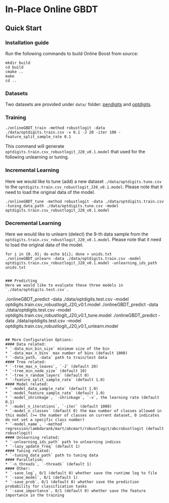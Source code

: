 # In-Place Online GBDT

## Quick Start
### Installation guide
Run the following commands to build Online Boost from source:
```
mkdir build
cd build
cmake ..
make
cd ..
```

### Datasets 

Two datasets are provided under `data/` folder: [pendigits](https://archive.ics.uci.edu/dataset/81/pen+based+recognition+of+handwritten+digits) and [optdigits](https://archive.ics.uci.edu/dataset/80/optical+recognition+of+handwritten+digits).

### Training
```
./onlineGBDT_train -method robustlogit -data ./data/optdigits.train.csv -v 0.1 -J 20 -iter 100 -feature_split_sample_rate 0.1
```
This command will generate `optdigits.train.csv_robustlogit_J20_v0.1.model` that used for the following unlearning or tuning.

### Incremental Learning
Here we would like to tune (add) a new dataset `./data/optdigits.tune.csv` to the `optdigits.train.csv_robustlogit_J20_v0.1.model`.
Please note that it need to load the original data of the model.
```
./onlineGBDT_tune -method robustlogit -data ./data/optdigits.train.csv -tuning_data_path ./data/optdigits.tune.csv -model optdigits.train.csv_robustlogit_J20_v0.1.model
```

### Decremental Learning 
Here we would like to unlearn (delect) the 9-th data sample from the `optdigits.train.csv_robustlogit_J20_v0.1.model`.
Please note that it need to load the original data of the model.
```
for i in {0..9}; do echo ${i}; done > unids.txt
./onlineGBDT_unlearn -data ./data/optdigits.train.csv -model optdigits.train.csv_robustlogit_J20_v0.1.model -unlearning_ids_path unids.txt


### Predicting
Here we would like to evaluate these three models in `./data/optdigits.test.csv`.
```
./onlineGBDT_predict -data ./data/optdigits.test.csv -model optdigits.train.csv_robustlogit_J20_v0.1.model
./onlineGBDT_predict -data ./data/optdigits.test.csv -model optdigits.train.csv_robustlogit_J20_v0.1_tune.model
./onlineGBDT_predict -data ./data/optdigits.test.csv -model optdigits.train.csv_robustlogit_J20_v0.1_unlearn.model
```

## More Configuration Options:
#### Data related:
* `-data_min_bin_size` minimum size of the bin
* `-data_max_n_bins` max number of bins (default 1000)
* `-data_path, -data` path to train/test data
#### Tree related:
* `-tree_max_n_leaves`, `-J` (default 20)
* `-tree_min_node_size` (default 10)
* `-tree_n_random_layers` (default 0)
* `-feature_split_sample_rate` (default 1.0)
#### Model related:
* `-model_data_sample_rate` (default 1.0)
* `-model_feature_sample_rate` (default 1.0)
* `-model_shrinkage`, `-shrinkage`, `-v`, the learning rate (default 0.1)
* `-model_n_iterations`, `-iter` (default 1000)
* `-model_n_classes` (default 0) the max number of classes allowed in this model (>= the number of classes on current dataset, 0 indicates do not set a specific class number)
* `-model_name`, `-method` regression/lambdarank/mart/abcmart/robustlogit/abcrobustlogit (default robustlogit)
#### Unlearning related:
* `-unlearning_ids_path` path to unlearning indices
* `-lazy_update_freq` (default 1)
#### Tuning related:
* `-tuning_data_path` path to tuning data
#### Parallelism:
* `-n_threads`, `-threads` (default 1)
#### Other:
* `-save_log`, 0/1 (default 0) whether save the runtime log to file
* `-save_model`, 0/1 (default 1)
* `-save_prob`, 0/1 (default 0) whether save the prediction probability for classification tasks
* `-save_importance`, 0/1 (default 0) whether save the feature importance in the training

